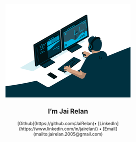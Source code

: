 <p align="center">
  <img src="https://github.com/JaiRelan/jairelan/blob/main/coding_guy_gif.gif" height="300" />
</p>

<h2 align="center">I’m Jai Relan</h2>
<p align="center">
  [Github](https://github.com/JaiRelan)•
  [LinkedIn](https://www.linkedin.com/in/jairelan/) •
  [Email](mailto:jairelan.2005@gmail.com)
</p>